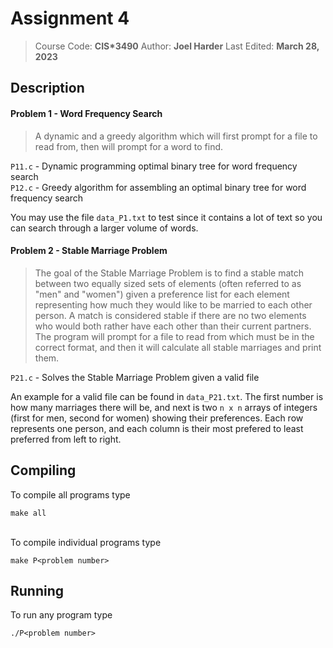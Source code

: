 # Assignment 4
> Course Code: **CIS\*3490**
> Author: **Joel Harder**
> Last Edited: **March 28, 2023**

## Description

#### Problem 1 - Word Frequency Search
> A dynamic and a greedy algorithm which will first prompt for a file to read from, then will prompt for a word to find.

`P11.c` - Dynamic programming optimal binary tree for word frequency search<br>
`P12.c` - Greedy algorithm for assembling an optimal binary tree for word frequency search

You may use the file `data_P1.txt` to test since it contains a lot of text so you can search through a larger volume of words.

#### Problem 2 - Stable Marriage Problem
> The goal of the Stable Marriage Problem is to find a stable match between two equally sized sets of elements (often referred to as "men" and "women") given a preference list for each element representing how much they would like to be married to each other person. A match is considered stable if there are no two elements who would both rather have each other than their current partners. The program will prompt for a file to read from which must be in the correct format, and then it will calculate all stable marriages and print them.

`P21.c` - Solves the Stable Marriage Problem given a valid file

An example for a valid file can be found in `data_P21.txt`. The first number is how many marriages there will be, and next is two `n x n` arrays of integers (first for men, second for women) showing their preferences. Each row represents one person, and each column is their most prefered to least preferred from left to right.

## Compiling
To compile all programs type
```
make all
```

<br>To compile individual programs type
```
make P<problem number>
```

## Running
To run any program type
```
./P<problem number>
```